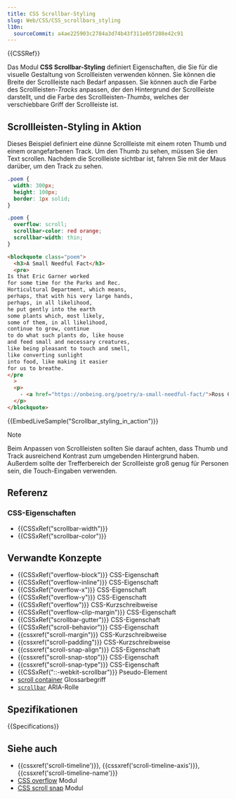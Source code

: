 ```yaml
---
title: CSS Scrollbar-Styling
slug: Web/CSS/CSS_scrollbars_styling
l10n:
  sourceCommit: a4ae225903c2784a3d74b43f311e05f208e42c91
---
```


{{CSSRef}}

Das Modul **CSS Scrollbar-Styling** definiert Eigenschaften, die Sie für die visuelle Gestaltung von Scrollleisten verwenden können. Sie können die Breite der Scrollleiste nach Bedarf anpassen. Sie können auch die Farbe des Scrollleisten-_Tracks_ anpassen, der den Hintergrund der Scrollleiste darstellt, und die Farbe des Scrollleisten-_Thumbs_, welches der verschiebbare Griff der Scrollleiste ist.

## Scrollleisten-Styling in Aktion

Dieses Beispiel definiert eine dünne Scrollleiste mit einem roten Thumb und einem orangefarbenen Track. Um den Thumb zu sehen, müssen Sie den Text scrollen. Nachdem die Scrollleiste sichtbar ist, fahren Sie mit der Maus darüber, um den Track zu sehen.

```css hidden
.poem {
  width: 300px;
  height: 100px;
  border: 1px solid;
}
```

```css
.poem {
  overflow: scroll;
  scrollbar-color: red orange;
  scrollbar-width: thin;
}
```

```html hidden
<blockquote class="poem">
  <h3>A Small Needful Fact</h3>
  <pre>
Is that Eric Garner worked
for some time for the Parks and Rec.
Horticultural Department, which means,
perhaps, that with his very large hands,
perhaps, in all likelihood,
he put gently into the earth
some plants which, most likely,
some of them, in all likelihood,
continue to grow, continue
to do what such plants do, like house
and feed small and necessary creatures,
like being pleasant to touch and smell,
like converting sunlight
into food, like making it easier
for us to breathe.
</pre
  >
  <p>
    - <a href="https://onbeing.org/poetry/a-small-needful-fact/">Ross Gay</a>
  </p>
</blockquote>
```

{{EmbedLiveSample("Scrollbar_styling_in_action")}}

> [!NOTE]
> Beim Anpassen von Scrollleisten sollten Sie darauf achten, dass Thumb und Track ausreichend Kontrast zum umgebenden Hintergrund haben. Außerdem sollte der Trefferbereich der Scrollleiste groß genug für Personen sein, die Touch-Eingaben verwenden.

## Referenz

### CSS-Eigenschaften

- {{CSSxRef("scrollbar-width")}}
- {{CSSxRef("scrollbar-color")}}

## Verwandte Konzepte

- {{CSSxRef("overflow-block")}} CSS-Eigenschaft
- {{CSSxRef("overflow-inline")}} CSS-Eigenschaft
- {{CSSxRef("overflow-x")}} CSS-Eigenschaft
- {{CSSxRef("overflow-y")}} CSS-Eigenschaft
- {{CSSxRef("overflow")}} CSS-Kurzschreibweise
- {{CSSxRef("overflow-clip-margin")}} CSS-Eigenschaft
- {{CSSxRef("scrollbar-gutter")}} CSS-Eigenschaft
- {{CSSxRef("scroll-behavior")}} CSS-Eigenschaft
- {{cssxref("scroll-margin")}} CSS-Kurzschreibweise
- {{cssxref("scroll-padding")}} CSS-Kurzschreibweise
- {{cssxref("scroll-snap-align")}} CSS-Eigenschaft
- {{cssxref("scroll-snap-stop")}} CSS-Eigenschaft
- {{cssxref("scroll-snap-type")}} CSS-Eigenschaft
- {{CSSxRef("::-webkit-scrollbar")}} Pseudo-Element
- [scroll container](/de/docs/Glossary/scroll_container) Glossarbegriff
- [`scrollbar`](/de/docs/Web/Accessibility/ARIA/Roles/scrollbar_role) ARIA-Rolle

## Spezifikationen

{{Specifications}}

## Siehe auch

- {{cssxref('scroll-timeline')}}, {{cssxref('scroll-timeline-axis')}}, {{cssxref('scroll-timeline-name')}}
- [CSS overflow](/de/docs/Web/CSS/CSS_overflow) Modul
- [CSS scroll snap](/de/docs/Web/CSS/CSS_scroll_snap) Modul
